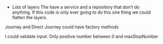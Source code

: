* Lots of layers
The have a service and a repository that don't do anything.
If this code is only ever going to do this one thing we could
flatten the layers.

Journey and Direct Journey could have factory methods

I could validate input. Only positive number between 0 and maxStopNumber